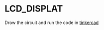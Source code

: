# LCD_DISPLAT
Drow the circuit and run the code in <a href="https://www.tinkercad.com/things/dO46XCLIYgt-super-jofo/editel?tenant=circuits">tinkercad</a>
